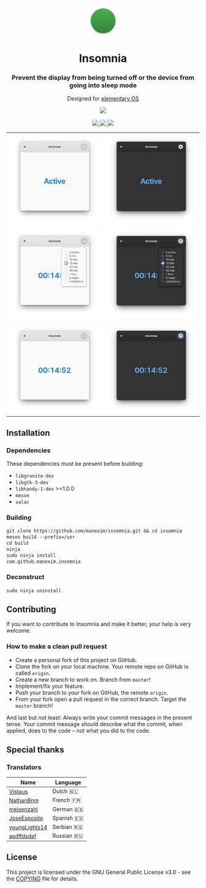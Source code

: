 <div align="center">
  <span align="center"> <img width="80" height="80" class="center" src="data/icons/128/com.github.manexim.insomnia.svg" alt="Icon"></span>
  <h1 align="center">Insomnia</h1>
  <h3 align="center">Prevent the display from being turned off or the device from going into sleep mode</h3>
  <p align="center">Designed for <a href="https://elementary.io">elementary OS</a></p>
</div>

<p align="center">
  <a href="https://appcenter.elementary.io/com.github.manexim.insomnia" target="_blank">
    <img src="https://appcenter.elementary.io/badge.svg">
  </a>
</p>

<p align="center">
  <a href="https://github.com/manexim/insomnia/actions/workflows/main.yml">
    <img src="https://github.com/manexim/insomnia/workflows/CI/badge.svg">
  </a>
  <a href="https://github.com/manexim/insomnia/releases/">
    <img src="https://img.shields.io/github/release/manexim/insomnia.svg">
  </a>
  <a href="https://github.com/manexim/insomnia/blob/master/COPYING">
    <img src="https://img.shields.io/github/license/manexim/insomnia.svg">
  </a>
</p>

<p align="center">
  <table>
    <tr>
      <td>
        <img src="data/screenshots/000.png">
      </td>
      <td>
        <img src="data/screenshots/000-dark.png">
      </td>
    </tr>
    <tr>
      <td>
        <img src="data/screenshots/001.png">
      </td>
      <td>
        <img src="data/screenshots/001-dark.png">
      </td>
    </tr>
    <tr>
      <td>
        <img src="data/screenshots/002.png">
      </td>
      <td>
        <img src="data/screenshots/002-dark.png">
      </td>
    </tr>
  </table>
</p>

## Installation

### Dependencies

These dependencies must be present before building:

-   `libgranite-dev`
-   `libgtk-3-dev`
-   `libhandy-1-dev` >=1.0.0
-   `meson`
-   `valac`

### Building

```
git clone https://github.com/manexim/insomnia.git && cd insomnia
meson build --prefix=/usr
cd build
ninja
sudo ninja install
com.github.manexim.insomnia
```

### Deconstruct

```
sudo ninja uninstall
```

## Contributing

If you want to contribute to Insomnia and make it better, your help is very welcome.

### How to make a clean pull request

-   Create a personal fork of this project on GitHub.
-   Clone the fork on your local machine. Your remote repo on GitHub is called `origin`.
-   Create a new branch to work on. Branch from `master`!
-   Implement/fix your feature.
-   Push your branch to your fork on GitHub, the remote `origin`.
-   From your fork open a pull request in the correct branch. Target the `master` branch!

And last but not least: Always write your commit messages in the present tense.
Your commit message should describe what the commit, when applied, does to the code – not what you did to the code.

## Special thanks

### Translators

| Name                                               | Language   |
| -------------------------------------------------- | ---------- |
| [Vistaus](https://github.com/Vistaus)              | Dutch 🇳🇱   |
| [NathanBnm](https://github.com/NathanBnm)          | French 🇫🇷  |
| [meisenzahl](https://github.com/meisenzahl)        | German 🇩🇪  |
| [JoseExposito](https://github.com/JoseExposito)    | Spanish 🇪🇸 |
| [youngLights14](https://github.com/youngLights14)  | Serbian 🇷🇸 |
| [asdffdsdaf](https://github.com/asdffdsdaf)        | Russian 🇷🇺 |

## License

This project is licensed under the GNU General Public License v3.0 - see the [COPYING](COPYING) file for details.
